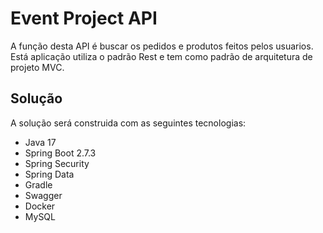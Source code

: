 # Event Project API
A função desta API é buscar os pedidos e produtos feitos pelos usuarios. 
Está aplicação utiliza o padrão Rest e tem como padrão de arquitetura de projeto MVC. 

## Solução 
A solução será construida com as seguintes tecnologias:

- Java 17
- Spring Boot 2.7.3
- Spring Security
- Spring Data
- Gradle
- Swagger
- Docker
- MySQL